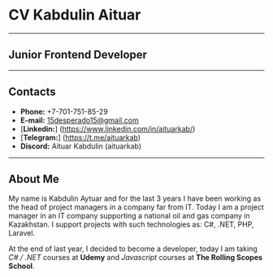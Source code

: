 # CV Kabdulin Aituar
----
## Junior Frontend Developer
-----
## Contacts
- **Phone:** +7-701-751-85-29
- **E-mail:** 15desperado15@gmail.com
- [**Linkedin:**] (https://www.linkedin.com/in/aituarkab/)
- [**Telegram:**] (https://t.me/aituarkab)
- **Discord:** Aituar Kabdulin (aituarkab)
------
## About Me 
My name is Kabdulin Aytuar and for the last 3 years I have been working as the head of project managers in a company far from IT. Today I am a project manager in an IT company supporting a national oil and gas company in Kazakhstan. I support projects with such technologies as: С#, .NET, PHP, Laravel. 

At the end of last year, I decided to become a developer, today I am taking *C# / .NET* courses at **Udemy** and *Javascript* courses at **The Rolling Scopes School**.